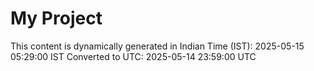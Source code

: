 # My Project

This content is dynamically generated in Indian Time (IST): 2025-05-15 05:29:00 IST
Converted to UTC: 2025-05-14 23:59:00 UTC
